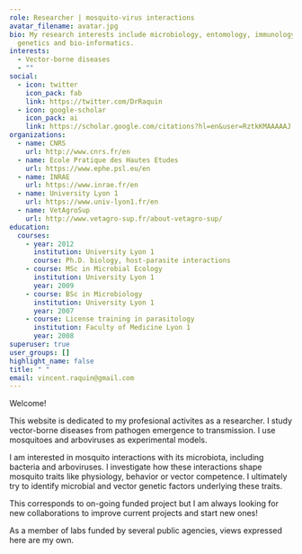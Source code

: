 ```yaml
---
role: Researcher | mosquito-virus interactions
avatar_filename: avatar.jpg
bio: My research interests include microbiology, entomology, immunology,
  genetics and bio-informatics.
interests:
  - Vector-borne diseases
  - ""
social:
  - icon: twitter
    icon_pack: fab
    link: https://twitter.com/DrRaquin
  - icon: google-scholar
    icon_pack: ai
    link: https://scholar.google.com/citations?hl=en&user=RztkKMAAAAAJ
organizations:
  - name: CNRS
    url: http://www.cnrs.fr/en
  - name: Ecole Pratique des Hautes Etudes
    url: https://www.ephe.psl.eu/en
  - name: INRAE
    url: https://www.inrae.fr/en
  - name: University Lyon 1
    url: https://www.univ-lyon1.fr/en
  - name: VetAgroSup
    url: http://www.vetagro-sup.fr/about-vetagro-sup/
education:
  courses:
    - year: 2012
      institution: University Lyon 1
      course: Ph.D. biology, host-parasite interactions
    - course: MSc in Microbial Ecology
      institution: University Lyon 1
      year: 2009
    - course: BSc in Microbiology
      institution: University Lyon 1
      year: 2007
    - course: License training in parasitology
      institution: Faculty of Medicine Lyon 1
      year: 2008
superuser: true
user_groups: []
highlight_name: false
title: " "
email: vincent.raquin@gmail.com
---
```

Welcome!

This website is dedicated to my profesional activites as a researcher. I study vector-borne diseases from pathogen emergence to transmission. I use mosquitoes and arboviruses as experimental models.

I am interested in mosquito interactions with its microbiota, including bacteria and arboviruses. I investigate how these interactions shape mosquito traits like physiology, behavior or vector competence. I ultimately try to identify microbial and vector genetic factors underlying these traits.

This corresponds to on-going funded project but I am always looking for new collaborations to improve current projects and start new ones! 

As a member of labs funded by several public agencies, views expressed here are my own.